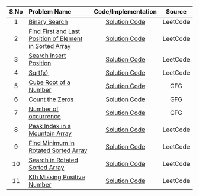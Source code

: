 | S.No | Problem Name                                                                                                                                                                           |                                                            Code/Implementation                                                             |  Source  |
| :--: | :------------------------------------------------------------------------------------------------------------------------------------------------------------------------------------- | :----------------------------------------------------------------------------------------------------------------------------------------: | :------: |
|  1   | [Binary Search](https://leetcode.com/problems/binary-search/description/)                                                                                                              |             [Solution Code](https://github.com/sifat1234/365DaysOfDSA-2025/blob/main/Arrays/Binary%20Search/Binary-Search.cpp)             | LeetCode |
|  2   | [Find First and Last Position of Element in Sorted Array](https://leetcode.com/problems/search-insert-position/description/)                                                           |       [Solution Code](https://github.com/sifat1234/365DaysOfDSA-2025/blob/main/Arrays/Binary%20Search/find_first_last_position.cpp)        | LeetCode |
|  3   | [Search Insert Position](https://leetcode.com/problems/binary-search/description/)                                                                                                     |        [Solution Code](https://github.com/sifat1234/365DaysOfDSA-2025/blob/main/Arrays/Binary%20Search/Search_Insert_Position.cpp)         | LeetCode |
|  4   | [Sqrt(x)](https://leetcode.com/problems/sqrtx/)                                                                                                                                        |               [Solution Code](<https://github.com/sifat1234/365DaysOfDSA-2025/blob/main/Arrays/Binary%20Search/Sqrt(x).cpp>)               | LeetCode |
|  5   | [Cube Root of a Number](https://www.geeksforgeeks.org/problems/cube-root-of-a-number0915/1?utm_source=geeksforgeeks&utm_medium=article_practice_tab&utm_campaign=article_practice_tab) |         [Solution Code](https://github.com/sifat1234/365DaysOfDSA-2025/blob/main/Arrays/Binary%20Search/Cube_root_of_a_number.cpp)         |   GFG    |
|  6   | [Count the Zeros](https://www.geeksforgeeks.org/problems/count-the-zeros2550/1?page=1&difficulty)                                                                                      |            [Solution Code](https://github.com/sifat1234/365DaysOfDSA-2025/blob/main/Arrays/Binary%20Search/Count_the_Zeros.cpp)            |   GFG    |
|  7   | [Number of occurrence](https://www.geeksforgeeks.org/problems/number-of-occurrence2259/1?utm_source=geeksforgeeks&utm_medium=article_practice_tab&utm_campaign=article_practice_tab)   |         [Solution Code](https://github.com/sifat1234/365DaysOfDSA-2025/blob/main/Arrays/Binary%20Search/Number_of_occurrence.cpp)          |   GFG    |
|  8   | [Peak Index in a Mountain Array](https://leetcode.com/problems/peak-index-in-a-mountain-array/description/)                                                                            |    [Solution Code](https://github.com/sifat1234/365DaysOfDSA-2025/blob/main/Arrays/Binary%20Search/peak_index_in_a_mountain_array.cpp)     | LeetCode |
|  9   | [Find Minimum in Rotated Sorted Array](https://leetcode.com/problems/find-minimum-in-rotated-sorted-array/description/)                                                                | [Solution Code](https://github.com/sifat1234/365DaysOfDSA-2025/blob/main/Arrays/Binary%20Search/Find_Minimum_in_Rotated_Sorted_Arrary.cpp) | LeetCode |
|  10  | [Search in Rotated Sorted Array](https://leetcode.com/problems/search-in-rotated-sorted-array/description/)                                                                            |    [Solution Code](https://github.com/sifat1234/365DaysOfDSA-2025/blob/main/Arrays/Binary%20Search/Search_in_Rotated_Sorted_Array.cpp)     | LeetCode |
|  11  | [Kth Missing Positive Number](https://leetcode.com/problems/kth-missing-positive-number/description/)                                                                                  |      [Solution Code](https://github.com/sifat1234/365DaysOfDSA-2025/blob/main/Arrays/Binary%20Search/Kth_Missing_Positive_Number.cpp)      | LeetCode |
